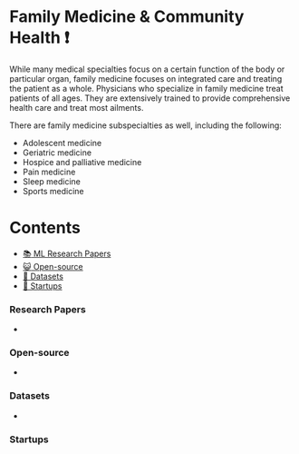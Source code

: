 # Family Medicine & Community Health :heavy_exclamation_mark:
While many medical specialties focus on a certain function of the body or particular organ, family medicine focuses on integrated care and treating the patient as a whole. Physicians who specialize in family medicine treat patients of all ages. They are extensively trained to provide comprehensive health care and treat most ailments.

There are family medicine subspecialties as well, including the following:

* Adolescent medicine
* Geriatric medicine
* Hospice and palliative medicine
* Pain medicine
* Sleep medicine
* Sports medicine


# Contents 
- [:books: ML Research Papers](#research-papers)
- [:smiley_cat: Open-source](#open-source)
- [:notebook: Datasets](#datasets)
- [:eyes: Startups](#startups)

### Research Papers
- 
### Open-source
- 
### Datasets
- 
### Startups
